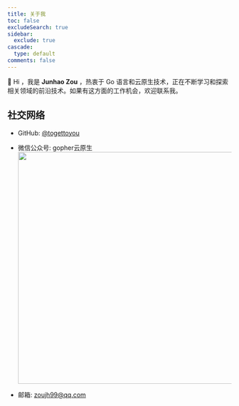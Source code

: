 ```yaml
---
title: 关于我
toc: false
excludeSearch: true
sidebar:
  exclude: true
cascade:
  type: default
comments: false
---
```


👋 Hi ，我是 **Junhao Zou** ，热衷于 Go 语言和云原生技术，正在不断学习和探索相关领域的前沿技术。如果有这方面的工作机会，欢迎联系我。

## 社交网络

- GitHub: [@togettoyou](https://github.com/togettoyou)

- 微信公众号: gopher云原生
  <img src="https://github.com/user-attachments/assets/ea93572c-6c05-4751-bde7-35a58fe083f1" width="520px" />

- 邮箱: zoujh99@qq.com
